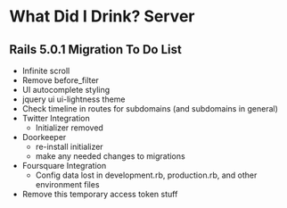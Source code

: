 What Did I Drink? Server
========================

Rails 5.0.1 Migration To Do List
--------------------------------

* Infinite scroll
* Remove before_filter
* UI autocomplete styling
* jquery ui ui-lightness theme
* Check timeline in routes for subdomains (and subdomains in general)
* Twitter Integration
  * Initializer removed
* Doorkeeper 
  * re-install initializer
  * make any needed changes to migrations
* Foursquare Integration
  * Config data lost in development.rb, production.rb, and other environment files
* Remove this temporary access token stuff
